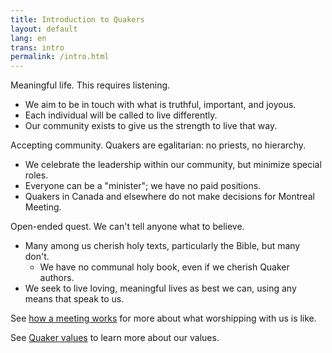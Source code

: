 ```yaml
---
title: Introduction to Quakers
layout: default
lang: en
trans: intro
permalink: /intro.html
---
```


<i class="fab fa-fly fa-fw fa-2x color-1-light-text"></i> Meaningful life. This requires listening.
  * <i class="fab fa-gratipay fa-fw color-1-dark-text"></i> We aim to be in touch with what is truthful, important, and joyous. 
  * <i class="fas fa-bullseye fa-fw color-1-dark-text"></i> Each individual will be called to live differently. 
  * <i class="fas fa-swimming-pool fa-fw color-1-dark-text"></i> Our community exists to give us the strength to live that way.

<i class="fas fa-arrows-alt-h fa-fw fa-2x color-1-text"></i> Accepting community. Quakers are egalitarian: no priests, no hierarchy.
  * <i class="fas fa-cubes fa-fw color-1-light-text"></i> We celebrate the leadership within our community, but minimize special roles. 
  * <i class="fas fa-chess-bishop fa-fw color-1-light-text"></i> Everyone can be a "minister"; we have no paid positions.
  * <i class="fas fa-building fa-fw color-1-light-text"></i> Quakers in Canada and elsewhere do not make decisions for Montreal Meeting.

<i class="fas fa-road fa-fw fa-2x color-1-dark-text"></i> Open-ended quest. We can't tell anyone what to believe. 
  * <i class="fas fa-book fa-fw color-1-text"></i> Many among us cherish holy texts, particularly the Bible, but many don't.
     * We have no communal holy book, even if we cherish Quaker authors.
  * <i class="fas fa-globe-americas fa-fw color-1-text"></i> We seek to live loving, meaningful lives as best we can, using any means that speak to us.

See [how a meeting works](/about.html) for more about what worshipping with us is like.

See [Quaker values](/testimonies.html) to learn more about our values.
